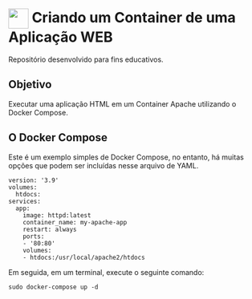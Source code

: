 <h1>
    <a href="https://www.dio.me/">
     <img align="center" width="40px" src="https://hermes.digitalinnovation.one/assets/diome/logo-minimized.png"></a>
    <span> Criando um Container de uma Aplicação WEB</span>
</h1>

Repositório desenvolvido para fins educativos.

## Objetivo
Executar uma aplicação HTML em um Container Apache utilizando o Docker Compose.

## O Docker Compose

Este é um exemplo simples de Docker Compose, no entanto, há muitas opções que podem ser incluídas nesse arquivo de YAML.

```
version: '3.9'
volumes:
  htdocs:
services:
  app:
    image: httpd:latest
    container_name: my-apache-app
    restart: always
    ports:
    - '80:80'
    volumes:
    - htdocs:/usr/local/apache2/htdocs
```
Em seguida, em um terminal, execute o seguinte comando:

```
sudo docker-compose up -d
```